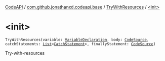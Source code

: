 [CodeAPI](../../index.md) / [com.github.jonathanxd.codeapi.base](../index.md) / [TryWithResources](index.md) / [&lt;init&gt;](.)

# &lt;init&gt;

`TryWithResources(variable: `[`VariableDeclaration`](../-variable-declaration/index.md)`, body: `[`CodeSource`](../../com.github.jonathanxd.codeapi/-code-source/index.md)`, catchStatements: `[`List`](https://kotlinlang.org/api/latest/jvm/stdlib/kotlin.collections/-list/index.html)`<`[`CatchStatement`](../-catch-statement/index.md)`>, finallyStatement: `[`CodeSource`](../../com.github.jonathanxd.codeapi/-code-source/index.md)`)`

Try-with-resources

